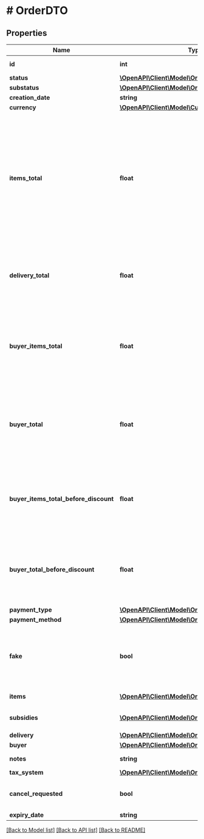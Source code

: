 # # OrderDTO

## Properties

Name | Type | Description | Notes
------------ | ------------- | ------------- | -------------
**id** | **int** | Идентификатор заказа. | [optional]
**status** | [**\OpenAPI\Client\Model\OrderStatusType**](OrderStatusType.md) |  | [optional]
**substatus** | [**\OpenAPI\Client\Model\OrderSubstatusType**](OrderSubstatusType.md) |  | [optional]
**creation_date** | **string** |  | [optional]
**currency** | [**\OpenAPI\Client\Model\CurrencyType**](CurrencyType.md) |  | [optional]
**items_total** | **float** | Общая сумма заказа в валюте заказа без учета стоимости доставки и вознаграждения партнеру за скидки по промокодам, купонам и акциям.  Для отделения целой части от дробной используется точка. | [optional]
**delivery_total** | **float** | Стоимость доставки в валюте заказа.  Для отделения целой части от дробной используется точка. | [optional]
**buyer_items_total** | **float** | Стоимость всех товаров в заказе в валюте покупателя после применения скидок и без учета стоимости доставки. | [optional]
**buyer_total** | **float** | Стоимость всех товаров в заказе в валюте покупателя после применения скидок и с учетом стоимости доставки. | [optional]
**buyer_items_total_before_discount** | **float** | Стоимость всех товаров в заказе в валюте покупателя до применения скидок и без учета стоимости доставки. | [optional]
**buyer_total_before_discount** | **float** | Стоимость всех товаров в заказе в валюте покупателя до применения скидок и с учетом стоимости доставки. | [optional]
**payment_type** | [**\OpenAPI\Client\Model\OrderPaymentType**](OrderPaymentType.md) |  | [optional]
**payment_method** | [**\OpenAPI\Client\Model\OrderPaymentMethodType**](OrderPaymentMethodType.md) |  | [optional]
**fake** | **bool** | Тип заказа:  * &#x60;false&#x60; — настоящий заказ покупателя.  * &#x60;true&#x60; — [тестовый](../../pushapi/concepts/sandbox.md) заказ Маркета. | [optional]
**items** | [**\OpenAPI\Client\Model\OrderItemDTO[]**](OrderItemDTO.md) | Список товаров в заказе. | [optional]
**subsidies** | [**\OpenAPI\Client\Model\OrderSubsidyDTO[]**](OrderSubsidyDTO.md) | Список субсидий по типам. | [optional]
**delivery** | [**\OpenAPI\Client\Model\OrderDeliveryDTO**](OrderDeliveryDTO.md) |  | [optional]
**buyer** | [**\OpenAPI\Client\Model\OrderBuyerDTO**](OrderBuyerDTO.md) |  | [optional]
**notes** | **string** | Комментарий к заказу. | [optional]
**tax_system** | [**\OpenAPI\Client\Model\OrderTaxSystemType**](OrderTaxSystemType.md) |  | [optional]
**cancel_requested** | **bool** | **Только для модели DBS**  Запрошена ли отмена. | [optional]
**expiry_date** | **string** |  | [optional]

[[Back to Model list]](../../README.md#models) [[Back to API list]](../../README.md#endpoints) [[Back to README]](../../README.md)

